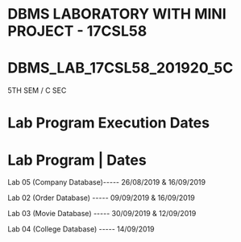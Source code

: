 # DBMS LABORATORY WITH MINI PROJECT - 17CSL58
# DBMS_LAB_17CSL58_201920_5C
5TH SEM / C SEC

# Lab Program Execution Dates
# Lab Program | Dates
Lab 05 (Company Database)----- 26/08/2019 & 16/09/2019

Lab 02 (Order Database) ----- 09/09/2019 & 16/09/2019

Lab 03 (Movie Database) ----- 30/09/2019 & 12/09/2019

Lab 04 (College Database) ----- 14/09/2019
